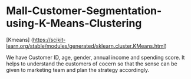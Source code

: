 # Mall-Customer-Segmentation-using-K-Means-Clustering
[Kmeans] (https://scikit-learn.org/stable/modules/generated/sklearn.cluster.KMeans.html)

We have  Customer ID, age, gender, annual income and spending score.
It helps  to understand the customers of cocern so that the sense can be given to marketing team and plan the strategy accordingly.
